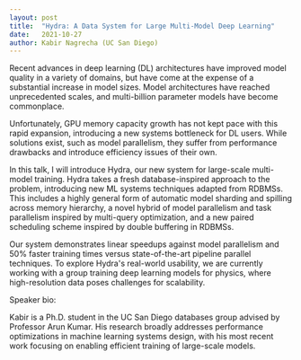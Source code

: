 ```yaml
---
layout: post
title:  "Hydra: A Data System for Large Multi-Model Deep Learning"
date:   2021-10-27
author: Kabir Nagrecha (UC San Diego)
---
```


Recent advances in deep learning (DL) architectures have improved model quality in a variety of domains, but have come at the expense of a substantial increase in model sizes. Model architectures have reached unprecedented scales, and multi-billion parameter models have become commonplace.

Unfortunately, GPU memory capacity growth has not kept pace with this rapid expansion, introducing a new systems bottleneck for DL users. While solutions exist, such as model parallelism, they suffer from performance drawbacks and introduce efficiency issues of their own.

In this talk, I will introduce Hydra, our new system for large-scale multi-model training. Hydra takes a fresh database-inspired approach to the problem, introducing new ML systems techniques adapted from RDBMSs. This includes a highly general form of automatic model sharding and spilling across memory hierarchy, a novel hybrid of model parallelism and task parallelism inspired by multi-query optimization, and a new paired scheduling scheme inspired by double buffering in RDBMSs.

Our system demonstrates linear speedups against model parallelism and 50% faster training times versus state-of-the-art pipeline parallel techniques. To explore Hydra's real-world usability, we are currently working with a group training deep learning models for physics, where high-resolution data poses challenges for scalability.

Speaker bio:

Kabir is a Ph.D. student in the UC San Diego databases group advised by Professor Arun Kumar. His research broadly addresses performance optimizations in machine learning systems design, with his most recent work focusing on enabling efficient training of large-scale models.
